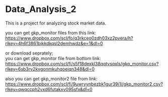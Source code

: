 # Data_Analysis_2
This is a project for analyzing stock market data.

you can get gkp_monitor files from this link:
https://www.dropbox.com/scl/fo/q3rkceo0zdh03xz2pvera/h?rlkey=4h6f3861bjkkdkqsl2demhwdz&e=1&dl=0

or download seprately;   
you can get gkp_monitor file from bottom link:
https://www.dropbox.com/scl/fi/s5f18dexkl38qqtvsqxls/gkp_monitor.csv?rlkey=6sb3rv2kvgonmkuhqoeiqn348&dl=0

also you can get gkp_monitor2 file from link:
https://www.dropbox.com/scl/fi/9uwryynbezbk1gur39i1i/gkp_monitor2.csv?rlkey=qwqccph2vxd6futakxv095sfx&dl=0
